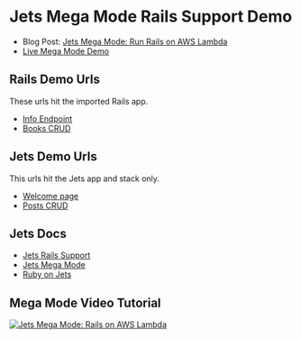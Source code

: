 # Jets Mega Mode Rails Support Demo

* Blog Post: [Jets Mega Mode: Run Rails on AWS Lambda](https://blog.boltops.com/2018/11/03/jets-mega-mode-run-rails-on-aws-lambda)
* [Live Mega Mode Demo](https://mega.demo.rubyonjets.com/)

## Rails Demo Urls

These urls hit the imported Rails app.

* [Info Endpoint](https://mega.demo.rubyonjets.com/info)
* [Books CRUD](https://mega.demo.rubyonjets.com/books)

## Jets Demo Urls

This urls hit the Jets app and stack only.

* [Welcome page](https://mega.demo.rubyonjets.com/)
* [Posts CRUD](https://mega.demo.rubyonjets.com/posts)

## Jets Docs

* [Jets Rails Support](http://rubyonjets.com/docs/rails-support/)
* [Jets Mega Mode](http://rubyonjets.com/docs/megamode/)
* [Ruby on Jets](http://rubyonjets.com)

## Mega Mode Video Tutorial

[![Jets Mega Mode: Rails on AWS Lambda](https://img.youtube.com/vi/hr-gDLH9ui9ITk/0.jpg)](https://www.youtube.com/watch?v=gDLH9ui9ITk)
